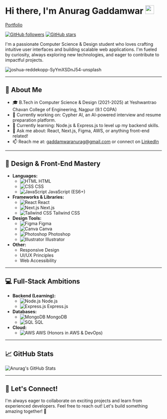 # Hi there, I'm Anurag Gaddamwar <img src="https://media.giphy.com/media/hvRJCLFzcasrR4ia7z/giphy.gif" width="28px">

[Portfolio](https://anuraggaddamwar.vercel.app)

[![GitHub followers](https://img.shields.io/github/followers/Anurag-Gaddamwar?style=social&label=Follow&logo=github)](https://github.com/Anurag-Gaddamwar) [![GitHub stars](https://img.shields.io/github/stars/Anurag-Gaddamwar?style=social&label=Star&logo=github)](https://github.com/Anurag-Gaddamwar)

I'm a passionate Computer Science & Design student who loves crafting intuitive user interfaces and building scalable web applications. I'm fueled by curiosity, always exploring new technologies, and eager to contribute to impactful projects.

![joshua-reddekopp-SyYmXSDnJ54-unsplash](https://github.com/Anurag-Gaddamwar/Anurag-Gaddamwar/assets/123613177/c723f607-5443-42e2-abf7-e9f92aecde80)

---

## 🚀 About Me

- 🎓 B.Tech in Computer Science & Design (2021-2025) at Yeshwantrao Chavan College of Engineering, Nagpur (9.1 CGPA)
- 🔭 Currently working on: Cypher AI, an AI-powered interview and resume preparation platform.
- 🌱 Currently learning: Node.js & Express.js to level up my backend skills.
- 💬 Ask me about: React, Next.js, Figma, AWS, or anything front-end related!
- 📫 Reach me at: gaddamwaranurag@gmail.com or connect on [LinkedIn](https://www.linkedin.com/in/anurag-gaddamwar/)

---

## 🎨 Design & Front-End Mastery

- **Languages:**
  - ![HTML](https://cdn.jsdelivr.net/gh/devicons/devicon/icons/html5/html5-original.svg) HTML
  - ![CSS](https://cdn.jsdelivr.net/gh/devicons/devicon/icons/css3/css3-original.svg) CSS
  - ![JavaScript](https://cdn.jsdelivr.net/gh/devicons/devicon/icons/javascript/javascript-original.svg) JavaScript (ES6+)
- **Frameworks & Libraries:**
  - ![React](https://cdn.jsdelivr.net/gh/devicons/devicon/icons/react/react-original.svg) React
  - ![Next.js](https://cdn.jsdelivr.net/gh/devicons/devicon/icons/nextjs/nextjs-original.svg) Next.js
  - ![Tailwind CSS](https://cdn.jsdelivr.net/gh/devicons/devicon/icons/tailwindcss/tailwindcss-plain.svg) Tailwind CSS
- **Design Tools:**
  - ![Figma](https://cdn.jsdelivr.net/gh/devicons/devicon/icons/figma/figma-original.svg) Figma
  - ![Canva](https://cdn.jsdelivr.net/gh/devicons/devicon/icons/canva/canva-original.svg) Canva
  - ![Photoshop](https://cdn.jsdelivr.net/gh/devicons/devicon/icons/photoshop/photoshop-plain.svg) Photoshop
  - ![Illustrator](https://cdn.jsdelivr.net/gh/devicons/devicon/icons/illustrator/illustrator-plain.svg) Illustrator
- **Other:**
  - Responsive Design
  - UI/UX Principles
  - Web Accessibility

---

## 💻 Full-Stack Ambitions

- **Backend (Learning):**
  - ![Node.js](https://cdn.jsdelivr.net/gh/devicons/devicon/icons/nodejs/nodejs-original.svg) Node.js
  - ![Express.js](https://cdn.jsdelivr.net/gh/devicons/devicon/icons/express/express-original.svg) Express.js
- **Databases:**
  - ![MongoDB](https://cdn.jsdelivr.net/gh/devicons/devicon/icons/mongodb/mongodb-original.svg) MongoDB
  - ![SQL](https://cdn.jsdelivr.net/gh/devicons/devicon/icons/mysql/mysql-original.svg) SQL
- **Cloud:**
  - ![AWS](https://cdn.jsdelivr.net/gh/devicons/devicon/icons/amazonwebservices/amazonwebservices-original.svg) AWS (Honors in AWS & DevOps)

---

## 📈 GitHub Stats

![Anurag's GitHub Stats](https://github-readme-stats.vercel.app/api?username=Anurag-Gaddamwar&show_icons=true&theme=radical)

---

## 🤝 Let's Connect!

I'm always eager to collaborate on exciting projects and learn from experienced developers. Feel free to reach out! Let's build something amazing together! 🚀
